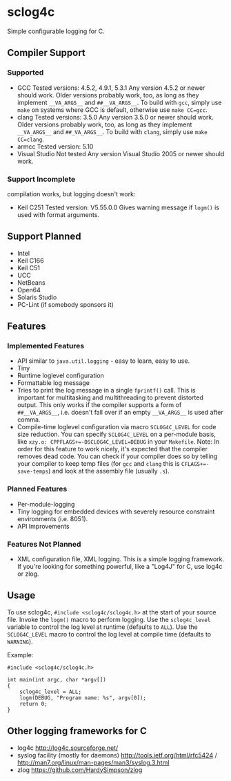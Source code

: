 # sclog4c

Simple configurable logging for C.

## Compiler Support

### Supported
- GCC
    Tested versions: 4.5.2, 4.9.1, 5.3.1
    Any version 4.5.2 or newer should work.
    Older versions probably work, too, as long as they implement `__VA_ARGS__` and `##__VA_ARGS__`.
    To build with `gcc`, simply use `make` on systems where GCC is default, otherwise use `make CC=gcc`.
- clang
    Tested versions: 3.5.0
    Any version 3.5.0 or newer should work.
    Older versions probably work, too, as long as they implement `__VA_ARGS__` and `##_VA_ARGS__`.
    To build with `clang`, simply use `make CC=clang`.
- armcc
    Tested version: 5.10
- Visual Studio
    Not tested
    Any version Visual Studio 2005 or newer should work.

### Support Incomplete
compilation works, but logging doesn't work:
- Keil C251
    Tested version: V5.55.0.0
    Gives warning message if `logm()` is used with format arguments.

## Support Planned
- Intel
- Keil C166
- Keil C51
- UCC
- NetBeans
- Open64
- Solaris Studio
- PC-Lint (if somebody sponsors it)

## Features

### Implemented Features
- API similar to `java.util.logging` - easy to learn, easy to use.
- Tiny
- Runtime loglevel configuration
- Formattable log message
- Tries to print the log message in a single `fprintf()` call.
  This is important for multitasking and multithreading to prevent distorted output.
  This only works if the compiler supports a form of `##__VA_ARGS__`, i.e. doesn't fall over if an empty `__VA_ARGS__` is used after comma.
- Compile-time loglevel configuration via macro `SCLOG4C_LEVEL` for code size reduction.
  You can specify `SCLOG4C_LEVEL` on a per-module basis, like `xzy.o: CPPFLAGS+=-DSCLOG4C_LEVEL=DEBUG` in your `Makefile`.
  Note: In order for this feature to work nicely, it's expected that the compiler removes dead code.
  You can check if your compiler does so by telling your compiler to keep temp files (for `gcc` and `clang` this is `CFLAGS+=-save-temps`) and look at the assembly file (usually `.s`).

### Planned Features
- Per-module-logging
- Tiny logging for embedded devices with severely resource constraint environments (i.e. 8051).
- API Improvements

### Features Not Planned
- XML configuration file, XML logging.
  This is a simple logging framework.
  If you're looking for something powerful, like a "Log4J" for C, use log4c or zlog.

## Usage

To use sclog4c, `#include <sclog4c/sclog4c.h>` at the start of your source file.
Invoke the `logm()` macro to perform logging.
Use the `sclog4c_level` variable to control the log level at runtime (defaults to `ALL`).
Use the `SCLOG4C_LEVEL` macro to control the log level at compile time (defaults to `WARNING`).

Example:

~~~~
#include <sclog4c/sclog4c.h>

int main(int argc, char *argv[])
{
    sclog4c_level = ALL;
    logm(DEBUG, "Program name: %s", argv[0]);
    return 0;
}
~~~~

## Other logging frameworks for C
- log4c http://log4c.sourceforge.net/
- syslog facility (mostly for daemons) http://tools.ietf.org/html/rfc5424 / http://man7.org/linux/man-pages/man3/syslog.3.html
- zlog https://github.com/HardySimpson/zlog
